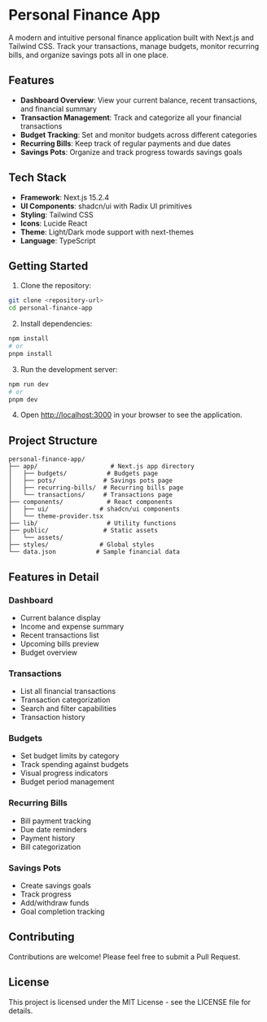 # Personal Finance App

A modern and intuitive personal finance application built with Next.js and Tailwind CSS. Track your transactions, manage budgets, monitor recurring bills, and organize savings pots all in one place.

## Features

- **Dashboard Overview**: View your current balance, recent transactions, and financial summary
- **Transaction Management**: Track and categorize all your financial transactions
- **Budget Tracking**: Set and monitor budgets across different categories
- **Recurring Bills**: Keep track of regular payments and due dates
- **Savings Pots**: Organize and track progress towards savings goals

## Tech Stack

- **Framework**: Next.js 15.2.4
- **UI Components**: shadcn/ui with Radix UI primitives
- **Styling**: Tailwind CSS
- **Icons**: Lucide React
- **Theme**: Light/Dark mode support with next-themes
- **Language**: TypeScript

## Getting Started

1. Clone the repository:
```bash
git clone <repository-url>
cd personal-finance-app
```

2. Install dependencies:
```bash
npm install
# or
pnpm install
```

3. Run the development server:
```bash
npm run dev
# or
pnpm dev
```

4. Open [http://localhost:3000](http://localhost:3000) in your browser to see the application.

## Project Structure

```
personal-finance-app/
├── app/                    # Next.js app directory
│   ├── budgets/           # Budgets page
│   ├── pots/             # Savings pots page
│   ├── recurring-bills/  # Recurring bills page
│   └── transactions/     # Transactions page
├── components/            # React components
│   ├── ui/              # shadcn/ui components
│   └── theme-provider.tsx
├── lib/                   # Utility functions
├── public/               # Static assets
│   └── assets/
├── styles/              # Global styles
└── data.json           # Sample financial data
```

## Features in Detail

### Dashboard
- Current balance display
- Income and expense summary
- Recent transactions list
- Upcoming bills preview
- Budget overview

### Transactions
- List all financial transactions
- Transaction categorization
- Search and filter capabilities
- Transaction history

### Budgets
- Set budget limits by category
- Track spending against budgets
- Visual progress indicators
- Budget period management

### Recurring Bills
- Bill payment tracking
- Due date reminders
- Payment history
- Bill categorization

### Savings Pots
- Create savings goals
- Track progress
- Add/withdraw funds
- Goal completion tracking

## Contributing

Contributions are welcome! Please feel free to submit a Pull Request.

## License

This project is licensed under the MIT License - see the LICENSE file for details.
